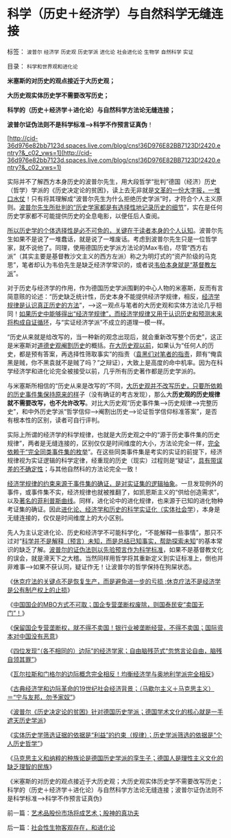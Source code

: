 # 科学（历史＋经济学）与自然科学无缝连接

标签： `波普尔` `经济学` `历史观` `历史学派` `进化论` `社会进化论` `生物学` `自然科学` `实证` 

目录： `科学和世界观和进化论`

**米塞斯的对历史的观点接近于大历史观；**

**大历史观实体历史学不需要改写历史；**

**科学的（历史＋经济学＋进化论）与自然科学方法论无缝连接；**

**波普尔证伪法则不是科学标准——>科学不作预言证真伪**！

[http://cid-36d976e82bb7123d.spaces.live.com/blog/cns!36D976E82BB7123D!2420.entry?&_c02_vws=1](http://cid-36d976e82bb7123d.spaces.live.com/blog/cns!36D976E82BB7123D!2420.entry?&_c02_vws=1)

实际并不了解西方本身历史的波普尔先生，用大段哲学“批判”德国（经济）历史（哲学）学派的《历史决定论的贫困》，读上去无非就是[文革的一份大字报，一堆口水仗](../../../2010/8/20/意识形态口水学论文集.md)！只有将其理解成“波普尔先生为什么拒绝历史学派”时，才符合个人主义原则。[波普尔先生所批判的“历史学家都是有选择性地记录历史的细节](../../../2010/11/1/大历史观统一了现实和历史，没有“旧社会”和“道德典范”.md)”，实在是任何历史学家都不可能提供历史的全息电影，以便任后人查阅。

[所以历史学的个体选择性是必不可免的，关键在于读者本身的个人认知](../../../2010/10/9/波普尔批判的选择性采证和马克思的创造性伪证.md)。波普尔先生如果不是说了一堆蠢话，就是说了一堆废话。考虑到波普尔先生只是一位哲学家，就不说他了。同理，使用德国历史学派方法论的Max韦伯，尽管“西方右派”（其实主要是基督教沙文主义的西方左派）称之为明灯式的“资产阶级的马克思”，笔者却认为韦伯先生是缺乏经济学常识的，或者说[韦伯本身就是“基督教左派](../../../2011/1/19/“妖魔化美国”有全球“统一战线”.md)”。

对于历史与经济学的作用，作为德国历史学派围剿的中心人物的米塞斯，反而有言简意赅的论述：“历史缺乏统计性，历史本身不能提供经济学规律，相反，[经济学规律是认识真正历史的方法](../../../2008/11/2/现代历史学观，和现代历史学家.md)”，——>这一观点与笔者的大历史观和实体方法论几乎相同！[如果历史中能够得出“经济学规律”，而经济学规律又用于认识历史和预测末来将构成自证循环](../../../2010/11/1/为什么权威的历史不是科学？.md)，与“实证经济学派”不成立的道理一模一样。

“历史从来就是给改写的，当一种新的观念出现后，就会重新改写整个历史”，这正是米塞斯对[道德史观阉割历史](../../../2009/7/10/三脚猫真理艺术.md)的概括。[在大历史观以前](../../../2010/8/11/历史“评论”无所谓真实.md)，如果认为“任何人的历史，都是预有答案，再选择性筛取事实”的指责（[袁黑们对笔者的指责](../../../2008/10/26/阎崇年、金庸力挺袁崇焕体现真正的爱国者本色.md)，颇有“俺袁黑是贼，你不黑袁就不是贼了吗？”之辩证），大致上是高度的命中机率。因为在科学经济学和进化论完全被接受以前，几乎所有历史著作都是历史学派的。

与米塞斯所相信的“历史从来是改写的”不同，[大历史观并不改写历史，只要所依赖的历史事件集保持原来的样](../../../2009/7/4/绝对的真理存在吗？历史实证集如何认定.md)子（没有确证的考古发现），那么大**历史观的历史规律就不需要改写，也不允许改写**。对比大历史观“历史事件集——>历史规律——>完整历史”，和中外历史学派“哲学信仰——>阉割出历史——>论证哲学信仰标准答案”，是否有根本性的区别，读者可自行评判。

实际上所谓的经济学的科学规律，也就是大历史观之中的“源于历史事件集的历史规律”，两者是无缝连接的，区别仅仅是时间维度的大小，方法论完全一样，[完全依赖于“完全同类事件集的枚举](../../../2011/2/10/经济学的科学方法论与量子力学相似.md)”。在这些同类事件集是考实的实证的前提下，经济规律视为实证逻辑的科学定律，经重现的历史（现实）过程则是“疑证”，[具有带误差的不确定性](../../../2010/7/14/大历史观，付里叶变换的采样之疑证和实证.md)；与其他自然科的方法论完全一致！

[经济学规律的约束来源于事件集的确证，是对实证集的逻辑抽象](../../../2011/2/10/没有抽象就没有经济科学和奥卡姆法则.md)。一旦发现例外的事件，或事件集不实，经济规律也就被推翻了，如凯恩斯主义的“供给创造需求”，以及[著名的菲利普斯曲线](../../../2009/6/2/埋葬凯恩斯主义：盲人摸象的菲利普斯曲线.md)。同样，进化论中的进化规律，也来源于已知的进化物种考证集的确证。因此[进化论、经济学和历史的科学实证化（实体社会学](../../../2010/11/2/社会进化论是实用科学.md)），本身是无缝连接的，仅仅是时间维度上的大小区别。

先人为主认定进化论、历史和经济学不可能科学化，“不能解释一些事情”，那只不过对“[科学并不是解释（预言）未知，而是总结已知事实，帮助探索未知](../../../2009/12/2/科学不用于预测，科学家不是预言家，科学不是星相学.md)”的基本常识的缺乏了解。[波普尔的证伪法则以先验预言作为科学标准](../../../2009/6/18/科学不是理论！科学三要素包含波普尔证伪原则.md)，如果不是基督教文化的误会，就是滑天下之大稽。当然同样用哲学将其重新定义到实证标准上，倒也并非难事——>如果不获认同，疑证作无！让波普尔的哲学保持在狗屎状态。

《[休克疗法的关键点不是恢复生产，而是避免进一步的亏损
;休克疗法不是经济学是公有制产权上的止损](../../../2011/2/11/边际退出成本和休克疗法.md)》

《[中国国企的MBO方式不可取；国企专营垄断权废除，则国泰民安“卖国无门”！](../../../2011/2/11/废除国企专营和垄断权，卖国将没门！.md)》

《[保留国企专营垄断权，就不得不卖国！银行业被垄断经营，不得不卖国；国际资本对中国没有恶意](../../../2011/2/11/国企卖国非情愿，不得不卖国！.md)》

《[四位发现“（各不相同的）边际”的经济学家；自由脑残范式“忽悠言论自由，脑残自领其罪”](../../../2011/2/12/中国古代“发现了”边际效应和帕累托累积.md)》

《[瓦尔拉斯和门格尔的边际概念完全相反！均衡经济学与奥地利学派完全相反](../../../2011/2/12/瓦尔拉斯和门格尔的边际概念完全相反.md)》

《[古典经济学和边际革命的19世纪社会经济背景；（马歇尔主义＋马克思主义）＝“宁与友邦，勿予家奴”](../../../2011/2/12/古典经济学和边际革命的社会背景.md)》

《[波普尔《历史决定论的贫困》针对德国历史学派；德国学术文化的核心就是一手遮天历史学派](../../../2011/2/12/古典经济学和边际革命的社会背景.md)》

《[实体历史学筛选证据的依据是“利益”的约束（规律）；历史学派筛选的依据是“个人历史哲学”](../../../2011/2/14/实体历史学方法论，和历史学派.md)》

《[马克思主义和纳粹的种族论是德国历史学派的孪生子；德国人是理性主义文化的缺乏理智的民族](../../../2011/2/14/德国历史学派的孪生子和中国春秋笔法.md)》

《米塞斯的对历史的观点接近于大历史观；大历史观实体历史学不需要改写历史；科学的（历史＋经济学＋进化论）与自然科学方法论无缝连接；波普尔证伪法则不是科学标准——>科学不作预言证真伪》

前一篇：[艺术品股份市场将成艺术；股神的真功夫](../../../2011/2/15/艺术品股份市场将成艺术；股神的真功夫.md)

后一篇：[社会性生物客观存在，和进化论](../../../2011/2/15/社会性生物客观存在，和进化论.md)